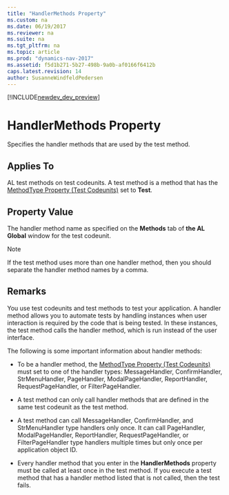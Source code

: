 ```yaml
---
title: "HandlerMethods Property"
ms.custom: na
ms.date: 06/19/2017
ms.reviewer: na
ms.suite: na
ms.tgt_pltfrm: na
ms.topic: article
ms.prod: "dynamics-nav-2017"
ms.assetid: f5d1b271-5b27-498b-9a0b-af0166f6412b
caps.latest.revision: 14
author: SusanneWindfeldPedersen
---
```


[!INCLUDE[newdev_dev_preview](../includes/newdev_dev_preview.md)]

# HandlerMethods Property
Specifies the handler methods that are used by the test method.  
  
## Applies To  
 AL test methods on test codeunits. A test method is a method that has the [MethodType Property (Test Codeunits)](devenv-methodtype-property-test-codeunits.md) set to **Test**.  
   
## Property Value  
 The handler method name as specified on the **Methods** tab of **the AL Global** window for the test codeunit.  
  
> [!NOTE]  
>  If the test method uses more than one handler method, then you should separate the handler method names by a comma.  
  
## Remarks  
 You use test codeunits and test methods to test your application. A handler method allows you to automate tests by handling instances when user interaction is required by the code that is being tested. In these instances, the test method calls the handler method, which is run instead of the user interface.  
  
 The following is some important information about handler methods:  
  
-   To be a handler method, the [MethodType Property (Test Codeunits)](devenv-methodtype-property-test-codeunits.md) must set to one of the handler types: MessageHandler, ConfirmHandler, StrMenuHandler, PageHandler, ModalPageHandler, ReportHandler, RequestPageHandler, or FilterPageHandler.  
  
-   A test method can only call handler methods that are defined in the same test codeunit as the test method.  
  
-   A test method can call MessageHandler, ConfirmHandler, and StrMenuHandler type handlers only once. It can call PageHandler, ModalPageHandler, ReportHandler, RequestPageHandler, or FilterPageHandler type handlers multiple times but only once per application object ID.  
  
-   Every handler method that you enter in the **HandlerMethods** property must be called at least once in the test method. If you execute a test method that has a handler method listed that is not called, then the test fails.  
  
 <!-- For more information, see [Testing the Application](Testing-the-Application.md) and [How to: Create Handler Methods](../methods/devenv-How-to-Create-Handler-Methods.md).  
  
## See Also  
 [Testing the Application](Testing-the-Application.md)   
 [How to: Create Test Codeunits and Test Methods](../methods/devenv-How-to-Create-Test-Codeunits-and-Test-Methods.md)   
 [How to: Create Handler Methods](../methods/devenv-How-to-Create-Handler-Methods.md)   
 [Walkthrough: Testing Purchase Invoice Discounts](Walkthrough-Testing-Purchase-Invoice-Discounts.md) -->